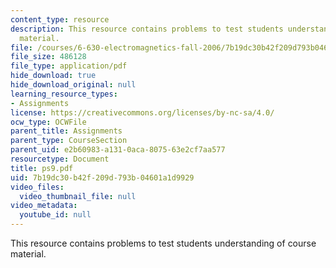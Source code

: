 ```yaml
---
content_type: resource
description: This resource contains problems to test students understanding of course
  material.
file: /courses/6-630-electromagnetics-fall-2006/7b19dc30b42f209d793b04601a1d9929_ps9.pdf
file_size: 486128
file_type: application/pdf
hide_download: true
hide_download_original: null
learning_resource_types:
- Assignments
license: https://creativecommons.org/licenses/by-nc-sa/4.0/
ocw_type: OCWFile
parent_title: Assignments
parent_type: CourseSection
parent_uid: e2b60983-a131-0aca-8075-63e2cf7aa577
resourcetype: Document
title: ps9.pdf
uid: 7b19dc30-b42f-209d-793b-04601a1d9929
video_files:
  video_thumbnail_file: null
video_metadata:
  youtube_id: null
---
```

This resource contains problems to test students understanding of course material.